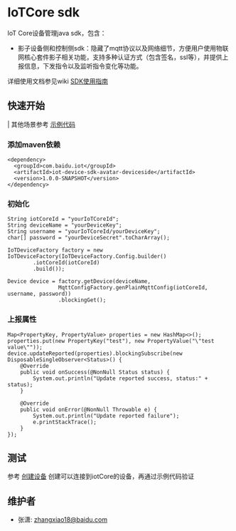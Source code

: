 # IoTCore sdk
IoT Core设备管理java sdk，包含：
- 影子设备侧和控制侧sdk：隐藏了mqtt协议以及网络细节，方便用户使用物联网核心套件影子相关功能，支持多种认证方式（包含签名，ssl等），并提供上报信息，下发指令以及监听指令变化等功能。
    
详细使用文档参见wiki [SDK使用指南](https://github.com/baidu/iotcore-sdk-java/wiki)
    
## 快速开始
| 其他场景参考 [示例代码](https://github.com/baidu/iotcore-sdk-java/tree/main/iot-device-sdk-avatar-samples/src/main/java/com/baidu/iot/device/sdk/avatar/samples)
### 添加maven依赖
```$xslt
<dependency>
  <groupId>com.baidu.iot</groupId>
  <artifactId>iot-device-sdk-avatar-deviceside</artifactId>
  <version>1.0.0-SNAPSHOT</version>
</dependency>
```
### 初始化
```$xslt
String iotCoreId = "yourIoTCoreId"; 
String deviceName = "yourDeviceKey";  
String username = "yourIoTCoreId/yourDeviceKey";
char[] password = "yourDeviceSecret".toCharArray();

IoTDeviceFactory factory = new IoTDeviceFactory(IoTDeviceFactory.Config.builder()
        .iotCoreId(iotCoreId)
        .build());

Device device = factory.getDevice(deviceName,
                MqttConfigFactory.genPlainMqttConfig(iotCoreId, username, password))
                .blockingGet();
```

### 上报属性
```$xslt
Map<PropertyKey, PropertyValue> properties = new HashMap<>();
properties.put(new PropertyKey("test"), new PropertyValue("\"test value\""));
device.updateReported(properties).blockingSubscribe(new DisposableSingleObserver<Status>() {
    @Override
    public void onSuccess(@NonNull Status status) {
        System.out.println("Update reported success, status:" + status);
    }

    @Override
    public void onError(@NonNull Throwable e) {
        System.out.println("Update reported failure");
        e.printStackTrace();
    }
});
```
## 测试
参考 [创建设备](https://cloud.baidu.com/doc/IoTCore/s/rk7omsf4h) 创建可以连接到iotCore的设备，再通过示例代码验证

## 维护者
- 张潇: zhangxiao18@baidu.com
